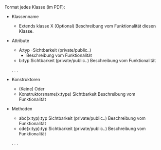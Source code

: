 Format jedes Klasse (im PDF):
+ Klassenname
  - Extends klasse X (Optional)
    Beschreibung vom Funktionalität diesen Klasse.
    
+ Attribute
  - A:typ
     -Sichtbarkeit (private/public..)
    - Beschreibung vom Funktionalität
  - b:typ
  Sichtbarkeit (private/public..)
  Beschreibung vom Funktionalität
  
  .
  .
  .
  
+ Konstruktoren
  - (Keine) Oder
  - Konstruktorsname(x:type)
      Sichtbarkeit
      Beschreibung vom Funktionalität
      
+ Methoden
  - abc(x:typ):typ
  Sichtbarkeit (private/public..)
  Beschreibung vom Funktionalität
  - cde(x:typ):typ
  Sichtbarkeit (private/public..)
  Beschreibung vom Funktionalität
  
  .
  .
  .
  

  
  
  
   



